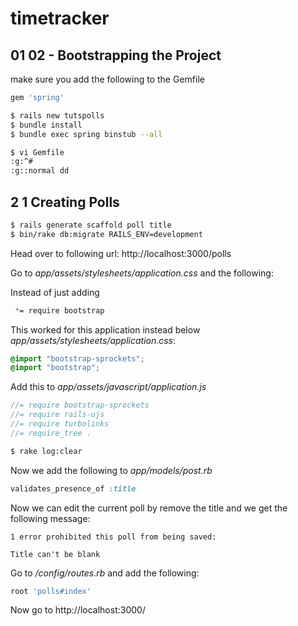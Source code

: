 # timetracker

## 01 02 - Bootstrapping the Project

make sure you add the following to the Gemfile

```ruby
gem 'spring'
```

```bash
$ rails new tutspolls
$ bundle install
$ bundle exec spring binstub --all
```

```bash
$ vi Gemfile
:g:^#
:g::normal dd
```

## 2 1 Creating Polls

```bash
$ rails generate scaffold poll title
$ bin/rake db:migrate RAILS_ENV=development
```
Head over to following url: http://localhost:3000/polls

Go to _app/assets/stylesheets/application.css_ and the following:

Instead of just adding

```css
 *= require bootstrap
```
This worked for this application instead below _app/assets/stylesheets/application.css_:
```css
@import "bootstrap-sprockets";
@import "bootstrap";
```
Add this to _app/assets/javascript/application.js_
```javascript
//= require bootstrap-sprockets
//= require rails-ujs
//= require turbolinks
//= require_tree .
```

```bash
$ rake log:clear
```
Now we add the following to _app/models/post.rb_
```ruby
validates_presence_of :title
```
Now we can edit the current poll by remove the title and we get the following message:

```
1 error prohibited this poll from being saved:

Title can't be blank
```

Go to _/config/routes.rb_ and add the following:

```ruby
root 'polls#index'
```

Now go to http://localhost:3000/
